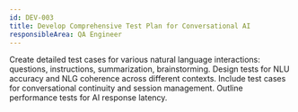 ```yaml
---
id: DEV-003
title: Develop Comprehensive Test Plan for Conversational AI
responsibleArea: QA Engineer
---
```

Create detailed test cases for various natural language interactions: questions, instructions, summarization, brainstorming. Design tests for NLU accuracy and NLG coherence across different contexts. Include test cases for conversational continuity and session management. Outline performance tests for AI response latency.